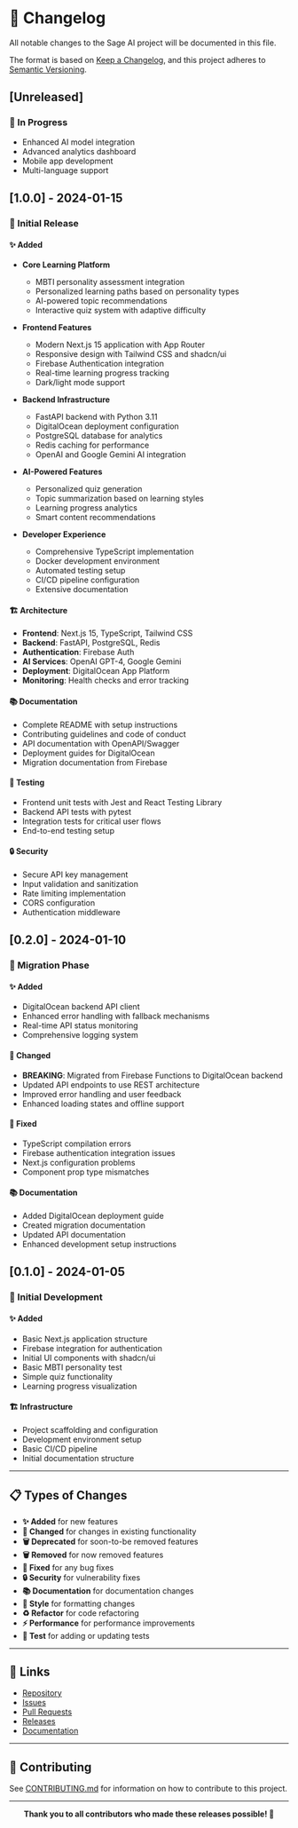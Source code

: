 # 📝 Changelog

All notable changes to the Sage AI project will be documented in this file.

The format is based on [Keep a Changelog](https://keepachangelog.com/en/1.0.0/),
and this project adheres to [Semantic Versioning](https://semver.org/spec/v2.0.0.html).

## [Unreleased]

### 🔄 In Progress
- Enhanced AI model integration
- Advanced analytics dashboard
- Mobile app development
- Multi-language support

## [1.0.0] - 2024-01-15

### 🎉 Initial Release

#### ✨ Added
- **Core Learning Platform**
  - MBTI personality assessment integration
  - Personalized learning paths based on personality types
  - AI-powered topic recommendations
  - Interactive quiz system with adaptive difficulty

- **Frontend Features**
  - Modern Next.js 15 application with App Router
  - Responsive design with Tailwind CSS and shadcn/ui
  - Firebase Authentication integration
  - Real-time learning progress tracking
  - Dark/light mode support

- **Backend Infrastructure**
  - FastAPI backend with Python 3.11
  - DigitalOcean deployment configuration
  - PostgreSQL database for analytics
  - Redis caching for performance
  - OpenAI and Google Gemini AI integration

- **AI-Powered Features**
  - Personalized quiz generation
  - Topic summarization based on learning styles
  - Learning progress analytics
  - Smart content recommendations

- **Developer Experience**
  - Comprehensive TypeScript implementation
  - Docker development environment
  - Automated testing setup
  - CI/CD pipeline configuration
  - Extensive documentation

#### 🏗️ Architecture
- **Frontend**: Next.js 15, TypeScript, Tailwind CSS
- **Backend**: FastAPI, PostgreSQL, Redis
- **Authentication**: Firebase Auth
- **AI Services**: OpenAI GPT-4, Google Gemini
- **Deployment**: DigitalOcean App Platform
- **Monitoring**: Health checks and error tracking

#### 📚 Documentation
- Complete README with setup instructions
- Contributing guidelines and code of conduct
- API documentation with OpenAPI/Swagger
- Deployment guides for DigitalOcean
- Migration documentation from Firebase

#### 🧪 Testing
- Frontend unit tests with Jest and React Testing Library
- Backend API tests with pytest
- Integration tests for critical user flows
- End-to-end testing setup

#### 🔒 Security
- Secure API key management
- Input validation and sanitization
- Rate limiting implementation
- CORS configuration
- Authentication middleware

## [0.2.0] - 2024-01-10

### 🔄 Migration Phase

#### ✨ Added
- DigitalOcean backend API client
- Enhanced error handling with fallback mechanisms
- Real-time API status monitoring
- Comprehensive logging system

#### 🔧 Changed
- **BREAKING**: Migrated from Firebase Functions to DigitalOcean backend
- Updated API endpoints to use REST architecture
- Improved error handling and user feedback
- Enhanced loading states and offline support

#### 🐛 Fixed
- TypeScript compilation errors
- Firebase authentication integration issues
- Next.js configuration problems
- Component prop type mismatches

#### 📚 Documentation
- Added DigitalOcean deployment guide
- Created migration documentation
- Updated API documentation
- Enhanced development setup instructions

## [0.1.0] - 2024-01-05

### 🌱 Initial Development

#### ✨ Added
- Basic Next.js application structure
- Firebase integration for authentication
- Initial UI components with shadcn/ui
- Basic MBTI personality test
- Simple quiz functionality
- Learning progress visualization

#### 🏗️ Infrastructure
- Project scaffolding and configuration
- Development environment setup
- Basic CI/CD pipeline
- Initial documentation structure

---

## 📋 Types of Changes

- **✨ Added** for new features
- **🔧 Changed** for changes in existing functionality
- **🗑️ Deprecated** for soon-to-be removed features
- **🗑️ Removed** for now removed features
- **🐛 Fixed** for any bug fixes
- **🔒 Security** for vulnerability fixes
- **📚 Documentation** for documentation changes
- **🎨 Style** for formatting changes
- **♻️ Refactor** for code refactoring
- **⚡ Performance** for performance improvements
- **🧪 Test** for adding or updating tests

---

## 🔗 Links

- [Repository](https://github.com/your-username/sage-ai)
- [Issues](https://github.com/your-username/sage-ai/issues)
- [Pull Requests](https://github.com/your-username/sage-ai/pulls)
- [Releases](https://github.com/your-username/sage-ai/releases)
- [Documentation](https://docs.sageai.com)

---

## 🤝 Contributing

See [CONTRIBUTING.md](CONTRIBUTING.md) for information on how to contribute to this project.

---

<div align="center">
  <strong>Thank you to all contributors who made these releases possible! 🙏</strong>
</div>